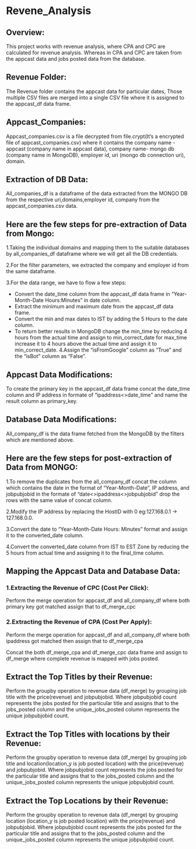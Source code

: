 # Revene_Analysis
## Overview:
This project works with revenue analysis, where CPA and CPC are calculated for revenue analysis. Whereas in CPA and CPC are taken from the appcast data and jobs posted data from the database.

## Revenue Folder:
The Revenue folder contains the appcast data for particular dates, Those multiple CSV files are merged into a single CSV  file where it is assigned to the appcast_df data frame.

## Appcast_Companies:
Appcast_companies.csv is a file decrypted from file.crypt(It’s a encrypted file of appcast_companies.csv) where it contains the company name - appcast (company name in appcast data), company name- mongo db (company name in MongoDB), employer id, uri (mongo db connection uri), domain.

## Extraction of DB Data:
All_companies_df is a dataframe of the data extracted from the MONGO DB from the respective uri,domains,employer id, company from the appcast_companies.csv data.

## Here are the few steps for pre-extraction of Data from Mongo:
1.Taking the individual domains and mapping them to the suitable databases by all_companies_df dataframe where we will get all the DB credentials.

2.For the filter parameters, we extracted the company and employer id from the same dataframe.

3.For the data range, we have to flow a few steps:
* Convert the date_time column from the appcast_df data frame in “Year-Month-Date Hours:Minutes” in date column.
* Extract the minimum and maximum date from the appcast_df data frame.
* Convert the min and max dates to IST by adding the 5 Hours to the date column.
* To return better results in MongoDB change the min_time by reducing 4 hours from the actual time and assign to min_correct_date for max_time increase it to 4 hours above the actual time and assign it to min_correct_date.
4.Assign the “isFromGoogle” column as “True” and the “isBot” column as “False”.

## Appcast Data Modifications:
To create the primary key in the appcast_df data frame concat the date_time column and IP address in formate of “ipaddress<>date_time” and name the result column as primary_key.

## Database Data Modifications:
All_company_df is the data frame fetched from the MongoDB by the filters which are mentioned above.

## Here are the few steps for post-extraction of Data from MONGO:
1.To remove the duplicates from the all_company_df concat the column which contains the date in the format of “Year-Month-Date”, IP address, and jobpubjobid in the formate of “date<>ipaddress<>jobpubjobid” drop the rows with the same value of concat column.

2.Modify the IP address by replacing the HostID with 0 eg:127.168.0.1 → 127.168.0.0.

3.Convert the date to “Year-Month-Date Hours: Minutes” format and assign it to the converted_date column.

4.Convert the converted_date column from IST to EST Zone by reducing the 5 hours from actual time and assigning it to the final_time column.

## Mapping the Appcast Data and Database Data:
### 1.Extracting the Revenue of CPC (Cost Per Click):
Perform the merge operation for appcast_df and all_company_df  where both primary key got matched assign that to df_merge_cpc
### 2.Extracting the Revenue of CPA (Cost Per Apply):
Perform the merge operation for appcast_df and all_company_df  where both ipaddress got matched then assign that to df_merge_cpa

Concat the both df_merge_cpa and df_merge_cpc data frame and assign to df_merge where complete revenue is mapped with jobs posted.

## Extract the Top Titles by their Revenue:
Perform the groupby operation to revenue data (df_merge) by grouping job title with the price(revenue) and jobpubjobid. Where jobpubjobid count represents the jobs posted for the particular title and assigns that to the jobs_posted column and the unique_jobs_posted column represents the unique jobpubjobid count.

## Extract the Top Titles with locations by their Revenue:
Perform the groupby operation to revenue data (df_merge) by grouping job title and location(location_y is job posted location) with the price(revenue) and jobpubjobid. Where jobpubjobid count represents the jobs posted for the particular title and assigns that to the jobs_posted column and the unique_jobs_posted column represents the unique jobpubjobid count.

## Extract the Top Locations by their Revenue:
Perform the groupby operation to revenue data (df_merge) by grouping location (location_y is job posted location) with the price(revenue) and jobpubjobid. Where jobpubjobid count represents the jobs posted for the particular title and assigns that to the jobs_posted column and the unique_jobs_posted column represents the unique jobpubjobid count.
